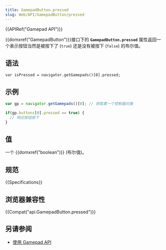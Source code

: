 ```yaml
---
title: GamepadButton.pressed
slug: Web/API/GamepadButton/pressed
---
```


{{APIRef("Gamepad API")}}

{{domxref("GamepadButton")}}接口下的 **`GamepadButton.pressed`** 属性返回一个表示按钮当然是被按下了 (`true`) 还是没有被按下 (`false`) 的布尔值。

## 语法

```plain
var isPressed = navigator.getGamepads()[0].pressed;
```

## 示例

```js
var gp = navigator.getGamepads()[0]; // 获取第一个控制器对象

if(gp.buttons[0].pressed == true) {
  // 响应按钮按下
}
```

## 值

一个 {{domxref("boolean")}} (布尔值)。

## 规范

{{Specifications}}

## 浏览器兼容性

{{Compat("api.GamepadButton.pressed")}}

## 另请参阅

- [使用 Gamepad API](/zh-CN/docs/Web/Guide/API/Gamepad)

